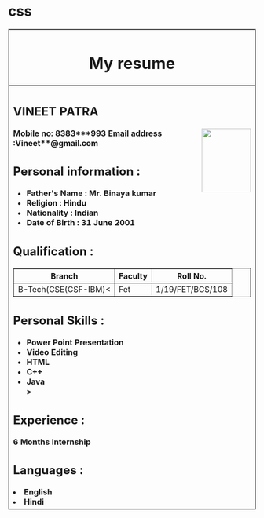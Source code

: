 # css
<html>
<head>
<title>
My Resume
</title>
</head>
<body>
<table border = "1" align = "center" width = "60%">
<tr>
<th>
<h1>My resume</h2>
</th>
</tr>
<tr>
<th align = "left">
<h2>
VINEET PATRA 
</h2>
<img src = "myphoto2.jpg" align = "right" height = "130" width = "100"/>
Mobile no: 8383***993
Email address :Vineet**@gmail.com
<h2> Personal information : </h2>
<ul>
<li> Father's Name : Mr. Binaya kumar</li>
<li> Religion : Hindu </li>
<li> Nationality : Indian </li>
<li> Date of Birth : 31 June 2001</li>
</ul>
<h2> Qualification : </h2>
<table border = "1"><tr><th>Branch</th><th>
Faculty
</th>
<th>Roll No.</th>
<tr>
<td>B-Tech(CSE(CSF-IBM)<</td>
<td>Fet</td>
<td> 1/19/FET/BCS/108</td>
</tr>
</table>
<h2>Personal Skills : </h2>
<ul>
<li> Power Point Presentation </li>
<li> Video Editing </li>
<li> HTML </li>
<li> C++ </li>
<li> Java </li>>
</ul>
<h2> Experience : </h2>
6 Months Internship
<h2> Languages : </h2
<ul>
<li> English </li>
<li> Hindi </li>
</ul>
</table>
</body>
</html>
